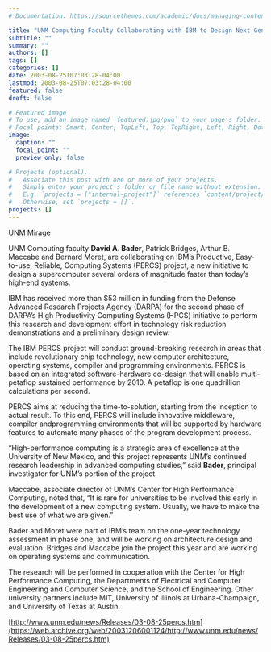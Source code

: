 ```yaml
---
# Documentation: https://sourcethemes.com/academic/docs/managing-content/

title: "UNM Computing Faculty Collaborating with IBM to Design Next-Gen Supercomputer"
subtitle: ""
summary: ""
authors: []
tags: []
categories: []
date: 2003-08-25T07:03:28-04:00
lastmod: 2003-08-25T07:03:28-04:00
featured: false
draft: false

# Featured image
# To use, add an image named `featured.jpg/png` to your page's folder.
# Focal points: Smart, Center, TopLeft, Top, TopRight, Left, Right, BottomLeft, Bottom, BottomRight.
image:
  caption: ""
  focal_point: ""
  preview_only: false

# Projects (optional).
#   Associate this post with one or more of your projects.
#   Simply enter your project's folder or file name without extension.
#   E.g. `projects = ["internal-project"]` references `content/project/deep-learning/index.md`.
#   Otherwise, set `projects = []`.
projects: []
---
```


[UNM Mirage](200404-UNM-Mirage.pdf)

UNM Computing faculty **David A. Bader**, Patrick Bridges, Arthur B. Maccabe and Bernard Moret, are collaborating on IBM’s Productive, Easy-to-use, Reliable, Computing Systems (PERCS) project, a new initiative to design a supercomputer several orders of magnitude faster than today’s high-end systems. 

IBM has received more than $53 million in funding from the Defense Advanced Research Projects Agency (DARPA) for the second phase of DARPA’s High Productivity Computing Systems (HPCS) initiative to perform this research and development effort in technology risk reduction demonstrations and a preliminary design review.

The IBM PERCS project will conduct ground-breaking research in areas that include revolutionary chip technology, new computer architecture, operating systems, compiler and programming environments. PERCS is based on an integrated software-hardware co-design that will enable multi-petaflop sustained performance by 2010. A petaflop is one quadrillion calculations per second.

PERCS aims at reducing the time-to-solution, starting from the inception to actual result. To this end, PERCS will include innovative middleware, compiler andprogramming environments that will be supported by hardware features to automate many phases of the program development process.

“High-performance computing is a strategic area of excellence at the University of New Mexico, and this project represents UNM’s continued research leadership in advanced computing studies,” said **Bader**, principal investigator for UNM’s portion of the project. 

Maccabe, associate director of UNM’s Center for High Performance Computing, noted that, “It is rare for universities to be involved this early in the development of a new computing system. Usually, we have to make the best use of what we are given.”

Bader and Moret were part of IBM’s team on the one-year technology assessment in phase one, and will be working on architecture design and evaluation. Bridges and Maccabe join the project this year and are working on operating systems and communication. 

The research will be performed in cooperation with the Center for High Performance Computing, the Departments of Electrical and Computer Engineering and Computer Science, and the School of Engineering. Other university partners include MIT, University of Illinois at Urbana-Champaign, and University of Texas at Austin.

[http://www.unm.edu/news/Releases/03-08-25percs.htm](https://web.archive.org/web/20031206001124/http://www.unm.edu/news/Releases/03-08-25percs.htm)
